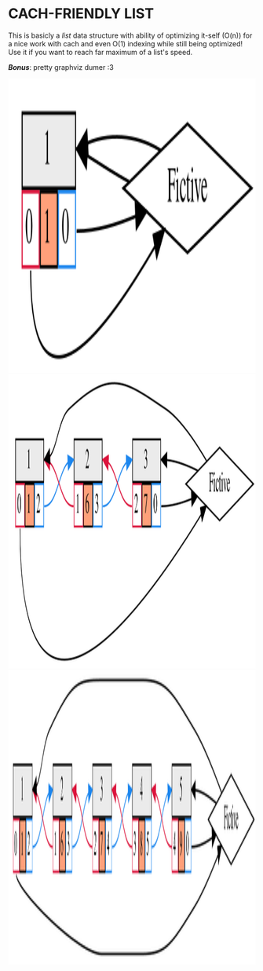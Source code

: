 # CACH-FRIENDLY LIST
This is basicly a *list* data structure with ability of optimizing it-self (O(n)) for a nice work with cach and even O(1) indexing while still being optimized! Use it if you want to reach far maximum of a list's speed.

***Bonus***: pretty graphviz dumer :3

<img src="showcase/1.svg" alt="alt text" width="600" height="600">
<img src="showcase/2.svg" alt="alt text" width="600" height="600">
<img src="showcase/3.svg" alt="alt text" width="600" height="600">